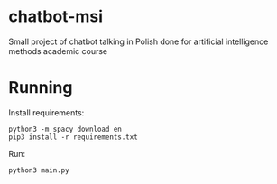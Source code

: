 # chatbot-msi

Small project of chatbot talking in Polish done for artificial intelligence methods academic course

# Running

Install requirements:
```
python3 -m spacy download en
pip3 install -r requirements.txt
```

Run:
```
python3 main.py
```